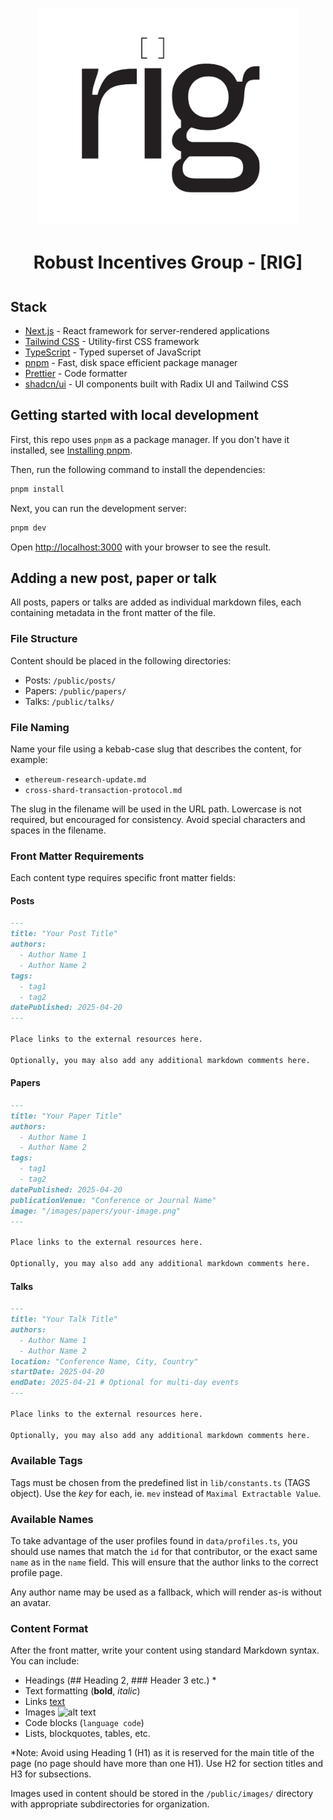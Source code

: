 <div align="center" style="margin-top: 1em; margin-bottom: 3em;">
  <a href="https://rig.ethereum.org"><img alt="ethereum logo" src="./public/large-logo.svg" alt="rig.ethereum.org" width="420"></a>
  <h1>Robust Incentives Group - [RIG]</h1>
</div>

## Stack

- [Next.js](https://nextjs.org/) - React framework for server-rendered applications
- [Tailwind CSS](https://tailwindcss.com/) - Utility-first CSS framework
- [TypeScript](https://www.typescriptlang.org/) - Typed superset of JavaScript
- [pnpm](https://pnpm.io/) - Fast, disk space efficient package manager
- [Prettier](https://prettier.io/) - Code formatter
- [shadcn/ui](https://ui.shadcn.com/) - UI components built with Radix UI and Tailwind CSS

## Getting started with local development

First, this repo uses `pnpm` as a package manager. If you don't have it installed, see [Installing pnpm](https://pnpm.io/installation).

Then, run the following command to install the dependencies:

```bash
pnpm install
```

Next, you can run the development server:

```bash
pnpm dev
```

Open [http://localhost:3000](http://localhost:3000) with your browser to see the result.

## Adding a new post, paper or talk

All posts, papers or talks are added as individual markdown files, each containing metadata in the front matter of the file.

### File Structure

Content should be placed in the following directories:

- Posts: `/public/posts/`
- Papers: `/public/papers/`
- Talks: `/public/talks/`

### File Naming

Name your file using a kebab-case slug that describes the content, for example:

- `ethereum-research-update.md`
- `cross-shard-transaction-protocol.md`

The slug in the filename will be used in the URL path. Lowercase is not required, but encouraged for consistency. Avoid special characters and spaces in the filename.

### Front Matter Requirements

Each content type requires specific front matter fields:

#### Posts

```markdown
---
title: "Your Post Title"
authors:
  - Author Name 1
  - Author Name 2
tags:
  - tag1
  - tag2
datePublished: 2025-04-20
---

Place links to the external resources here.

Optionally, you may also add any additional markdown comments here.
```

#### Papers

```markdown
---
title: "Your Paper Title"
authors:
  - Author Name 1
  - Author Name 2
tags:
  - tag1
  - tag2
datePublished: 2025-04-20
publicationVenue: "Conference or Journal Name"
image: "/images/papers/your-image.png"
---

Place links to the external resources here.

Optionally, you may also add any additional markdown comments here.
```

#### Talks

```markdown
---
title: "Your Talk Title"
authors:
  - Author Name 1
  - Author Name 2
location: "Conference Name, City, Country"
startDate: 2025-04-20
endDate: 2025-04-21 # Optional for multi-day events
---

Place links to the external resources here.

Optionally, you may also add any additional markdown comments here.
```

### Available Tags

Tags must be chosen from the predefined list in `lib/constants.ts` (TAGS object). Use the _key_ for each, ie. `mev` instead of `Maximal Extractable Value`.

### Available Names

To take advantage of the user profiles found in `data/profiles.ts`, you should use names that match the `id` for that contributor, or the exact same `name` as in the `name` field. This will ensure that the author links to the correct profile page.

Any author name may be used as a fallback, which will render as-is without an avatar.

### Content Format

After the front matter, write your content using standard Markdown syntax. You can include:

- Headings (## Heading 2, ### Header 3 etc.) \*
- Text formatting (**bold**, _italic_)
- Links [text](url)
- Images ![alt text](/path/to/image.png)
- Code blocks (`language code`)
- Lists, blockquotes, tables, etc.

\*Note: Avoid using Heading 1 (H1) as it is reserved for the main title of the page (no page should have more than one H1). Use H2 for section titles and H3 for subsections.

Images used in content should be stored in the `/public/images/` directory with appropriate subdirectories for organization.
